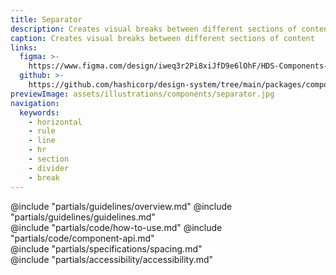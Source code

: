 ```yaml
---
title: Separator
description: Creates visual breaks between different sections of content
caption: Creates visual breaks between different sections of content
links:
  figma: >-
    https://www.figma.com/design/iweq3r2Pi8xiJfD9e6lOhF/HDS-Components-v2.0?node-id=67421-83925&t=w8xQlWxzH7bwXLe2-1
  github: >-
    https://github.com/hashicorp/design-system/tree/main/packages/components/src/components/hds/separator
previewImage: assets/illustrations/components/separator.jpg
navigation:
  keywords:
    - horizontal
    - rule
    - line
    - hr
    - section
    - divider
    - break
---
```


<section data-tab="Guidelines">
  @include "partials/guidelines/overview.md"
  @include "partials/guidelines/guidelines.md"
</section>

<section data-tab="Code">
  @include "partials/code/how-to-use.md"
  @include "partials/code/component-api.md"
</section>

<section data-tab="Specifications">
  @include "partials/specifications/spacing.md"
</section>

<section data-tab="Accessibility">
  @include "partials/accessibility/accessibility.md"
</section>
